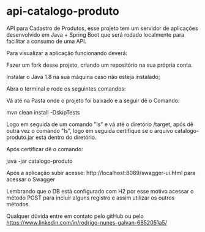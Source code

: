 # api-catalogo-produto

API para Cadastro de Produtos, esse projeto tem um servidor de aplicações desenvolvido em Java + Spring Boot que será rodado localmente para
facilitar a consumo de uma API.

Para visualizar a aplicação funcionando deverá:

Fazer um fork desse projeto, criando um repositório na sua própria conta.

Instalar o Java 1.8 na sua máquina caso não esteja instalado;

Abra o terminal e rode os seguintes comandos:

Vá até na Pasta onde o projeto foi baixado e a seguir dê o Comando: 

mvn clean install -DskipTests

Logo em seguida de um comando "ls" e vá até o diretório /target, após dê outra vez o comando "ls", 
logo em seguida certifique se o arquivo catalogo-produto.jar está dentro do diretório.

Após certificar dê o comando:

java -jar catalogo-produto

Após a aplicação subir acesse: http://localhost:8089/swagger-ui.html para acessar o Swagger

Lembrando que o DB está configurado com H2 por esse motivo acessar o método POST para incluir alguns registro e assim utilizar os outros métodos.

Qualquer dúvida entre em contato pelo gitHub ou pelo https://www.linkedin.com/in/rodrigo-nunes-galvan-6852051a5/




